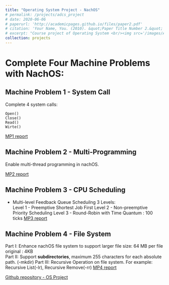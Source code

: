 ```yaml
---
title: "Operating System Project - NachOS"
# permalink: /projects/adcs_project
# date: 2020-06-06
# paperurl: 'http://academicpages.github.io/files/paper2.pdf'
# citation: 'Your Name, You. (2010). &quot;Paper Title Number 2.&quot; <i>Journal 1</i>. 1(2).'
# excerpt: "Course project of Operating System <br/><img src='/images/ADCS_project.PNG'>"
collection: projects
---
```


# Complete Four Machine Problems with NachOS:

## Machine Problem 1 - System Call

Complete 4 system calls:

`Open()`  
`Close()`  
`Read()`  
`Wirte()`  

[MP1 report]()

## Machine Problem 2 - Multi-Programming

Enable multi-thread programming in nachOS.

[MP2 report]()

## Machine Problem  3 - CPU Scheduling

* Multi-level Feedback Queue Scheduilng
3 Levels:  
Level 1 - Preemptive Shortest Job First
Level 2 - Non-preemptive Priority Scheduling
Level 3 - Round-Robin with Time Quantum : 100 ticks
[MP3 report]()

## Machine Problem  4 - File System

Part I: Enhance nachOS file system to support larger file size: 64 MB per file  
    original : 4KB  
Part II: Support **subdirectories**, maximum 255 characters for each absolute path. (-mkdir) 
Part III: Recursive Operation on file system. For example: Recursive List(-lr), Recursive Remove(-rr)
[MP4 report]()

[Github repository - OS Project](https://github.com/GoroYeh56/Operating-System-Project-NachOS)

<!-- Recommended citation: Your Name, You. (2010). "Paper Title Number 2." <i>Journal 1</i>. 1(2). -->